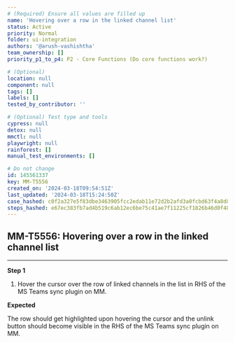 ```yaml
---
# (Required) Ensure all values are filled up
name: 'Hovering over a row in the linked channel list'
status: Active
priority: Normal
folder: ui-integration
authors: '@arush-vashishtha'
team_ownership: []
priority_p1_to_p4: P2 - Core Functions (Do core functions work?)

# (Optional)
location: null
component: null
tags: []
labels: []
tested_by_contributor: ''

# (Optional) Test type and tools
cypress: null
detox: null
mmctl: null
playwright: null
rainforest: []
manual_test_environments: []

# Do not change
id: 145561337
key: MM-T5556
created_on: '2024-03-18T09:54:51Z'
last_updated: '2024-03-18T15:24:50Z'
case_hashed: c0f2a327e5f83dbe3463905fcc2edab11e72d2b2afd3a0fcbd63f4a8d8a976ee1cc798bbcc13154458fbc94a230d5ab4
steps_hashed: e67ec383fb7ad4b519c6ab12ec6be75c41ae7f11225cf1826b46d0f4872b7d30be0224e1f2fb4c72a9b20fcec6c2d2d0
---
```


<!-- (Auto-generated) Based on frontmatter's "key" and "name" -->

## MM-T5556: Hovering over a row in the linked channel list

---

**Step 1**

1. Hover the cursor over the row of linked channels in the list in RHS of the MS Teams sync plugin on MM.

**Expected**

The row should get highlighted upon hovering the cursor and the unlink button should become visible in the RHS of the MS Teams sync plugin on MM.
